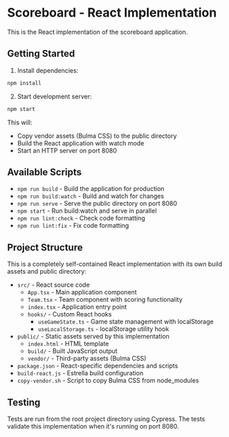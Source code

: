 # Scoreboard - React Implementation

This is the React implementation of the scoreboard application.

## Getting Started

1. Install dependencies:
```bash
npm install
```

2. Start development server:
```bash
npm start
```

This will:
- Copy vendor assets (Bulma CSS) to the public directory
- Build the React application with watch mode
- Start an HTTP server on port 8080

## Available Scripts

- `npm run build` - Build the application for production
- `npm run build:watch` - Build and watch for changes
- `npm run serve` - Serve the public directory on port 8080
- `npm start` - Run build:watch and serve in parallel
- `npm run lint:check` - Check code formatting
- `npm run lint:fix` - Fix code formatting

## Project Structure

This is a completely self-contained React implementation with its own build assets and public directory:

- `src/` - React source code
  - `App.tsx` - Main application component  
  - `Team.tsx` - Team component with scoring functionality
  - `index.tsx` - Application entry point
  - `hooks/` - Custom React hooks
    - `useGameState.ts` - Game state management with localStorage
    - `useLocalStorage.ts` - localStorage utility hook
- `public/` - Static assets served by this implementation
  - `index.html` - HTML template
  - `build/` - Built JavaScript output
  - `vendor/` - Third-party assets (Bulma CSS)
- `package.json` - React-specific dependencies and scripts
- `build-react.js` - Estrella build configuration
- `copy-vendor.sh` - Script to copy Bulma CSS from node_modules

## Testing

Tests are run from the root project directory using Cypress. The tests validate this implementation when it's running on port 8080. 